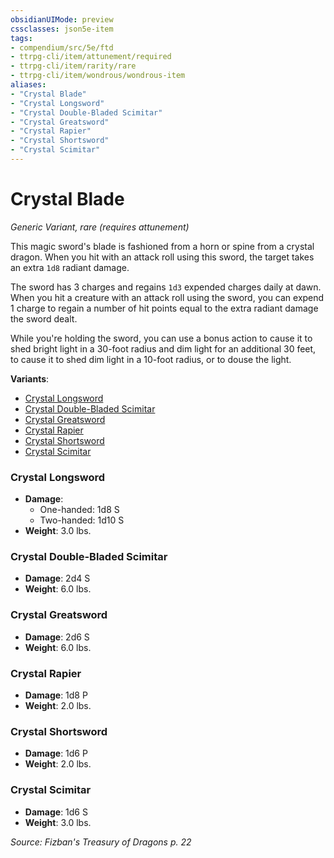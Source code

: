```yaml
---
obsidianUIMode: preview
cssclasses: json5e-item
tags:
- compendium/src/5e/ftd
- ttrpg-cli/item/attunement/required
- ttrpg-cli/item/rarity/rare
- ttrpg-cli/item/wondrous/wondrous-item
aliases: 
- "Crystal Blade"
- "Crystal Longsword"
- "Crystal Double-Bladed Scimitar"
- "Crystal Greatsword"
- "Crystal Rapier"
- "Crystal Shortsword"
- "Crystal Scimitar"
---
```

# Crystal Blade
*Generic Variant, rare (requires attunement)*  


This magic sword's blade is fashioned from a horn or spine from a crystal dragon. When you hit with an attack roll using this sword, the target takes an extra `1d8` radiant damage.

The sword has 3 charges and regains `1d3` expended charges daily at dawn. When you hit a creature with an attack roll using the sword, you can expend 1 charge to regain a number of hit points equal to the extra radiant damage the sword dealt.

While you're holding the sword, you can use a bonus action to cause it to shed bright light in a 30-foot radius and dim light for an additional 30 feet, to cause it to shed dim light in a 10-foot radius, or to douse the light.

**Variants**:
- [Crystal Longsword](#Crystal%20Longsword)
- [Crystal Double-Bladed Scimitar](#Crystal%20Double-Bladed%20Scimitar)
- [Crystal Greatsword](#Crystal%20Greatsword)
- [Crystal Rapier](#Crystal%20Rapier)
- [Crystal Shortsword](#Crystal%20Shortsword)
- [Crystal Scimitar](#Crystal%20Scimitar)

### Crystal Longsword

- **Damage**:
  - One-handed: 1d8 S
  - Two-handed: 1d10 S
- **Weight**: 3.0 lbs.

### Crystal Double-Bladed Scimitar

- **Damage**: 2d4 S
- **Weight**: 6.0 lbs.

### Crystal Greatsword

- **Damage**: 2d6 S
- **Weight**: 6.0 lbs.

### Crystal Rapier

- **Damage**: 1d8 P
- **Weight**: 2.0 lbs.

### Crystal Shortsword

- **Damage**: 1d6 P
- **Weight**: 2.0 lbs.

### Crystal Scimitar

- **Damage**: 1d6 S
- **Weight**: 3.0 lbs.


*Source: Fizban's Treasury of Dragons p. 22*